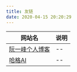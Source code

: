 ```yaml
---
title: 友链
date: 2020-04-15 20:20:29
---
```

|  网站名 |说明|
|  ----  |---|
| [阮一峰个人博客](http://ruanyifeng.com)  | -- |
| [哈格AI](https://aihug.cn)  | --|
